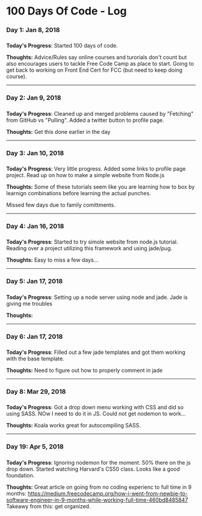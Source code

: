 # 100 Days Of Code - Log

### Day 1: Jan 8, 2018
##### 

**Today's Progress**: Started 100 days of code.

**Thoughts:** Advice/Rules say online courses and turorials don't count but also encourages users to tackle Free Code Camp as  place to start. Going to get back to working on Front End Cert for FCC (but need to keep doing course).

___________________________________________________
### Day 2: Jan 9, 2018
##### 

**Today's Progress**: Cleaned up and merged problems caused by "Fetching" from GitHub vs "Pulling".   Added a twitter button to profile page.   

**Thoughts:** Get this done earlier in the day

____________________________________________________
### Day 3: Jan 10, 2018
##### 

**Today's Progress**: Very little progress.  Added some links to profile page project.   Read up on how to make a simple website from Node.js

**Thoughts:** Some of these tutorials seem like you are learning how to box by learnign combinations before learning the actual punches.


Missed few days due to family comittments.
____________________________________________________
### Day 4: Jan 16, 2018
##### 

**Today's Progress**: Started to try simole website from node.js tutorial.   Reading over a project utilizing this framework and using jade/pug.

**Thoughts:** Easy to miss a few days...

____________________________________________________
### Day 5: Jan 17, 2018
##### 

**Today's Progress**: Setting up a node server using node and jade.   Jade is giving me troubles

**Thoughts:** 

____________________________________________________
### Day 6: Jan 17, 2018
##### 

**Today's Progress**: Filled out a few jade templates and got them working with the base template.  

**Thoughts:** Need to figure out how to properly comment in jade

____________________________________________________
### Day 8: Mar 29, 2018
##### 

**Today's Progress**: Got a drop down menu working with CSS and did so using SASS.  NOw I need to do it in JS.  Could not get nodemon to work...  

**Thoughts:** Koala works great for autocompiling SASS.  

____________________________________________________
### Day 19: Apr 5, 2018
##### 

**Today's Progress**: Ignoring nodemon for the moment.   50% there on  the js drop down.   Started watching Harvard's CS50 class.   Looks like a good foundation.

**Thoughts:** Great article on going from no coding experienc to full time in 9 months: https://medium.freecodecamp.org/how-i-went-from-newbie-to-software-engineer-in-9-months-while-working-full-time-460bd8485847     Takeawy from this: get organized.  
